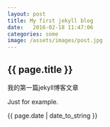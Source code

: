 ```yaml
---
layout: post
title: My first jekyll blog
date:   2016-02-18 11:47:06
categories: some
image: /assets/images/post.jpg
---
```

<h2>{{ page.title }}</h2>
<p>我的第一篇jekyll博客文章</p>
<p>Just for example.</p>
<p>{{ page.date | date_to_string }}</p>
